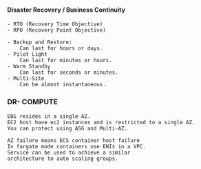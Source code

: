 #### Disaster Recovery / Business Continuity

    - RTO (Recovery Time Objective)
    - RPO (Recovery Point Objective)
    
    - Backup and Restore:
        Can last for hours or days.
    - Pilot Light
        Can last for minutes or hours.
    - Warm Standby
        Can last for seconds or minutes.
    - Multi-Site
        Can be almost instantaneous.

### DR- COMPUTE

    EBS resides in a single AZ.
    EC2 host have ec2 instances and is restricted to a single AZ.
    You can protect using ASG and Multi-AZ.
    
    AZ failure means ECS container host failure
    In fargate mode containers use ENIś in a VPC.
    Service can be used to achieve a similar
    architecture to auto scaling groups.


